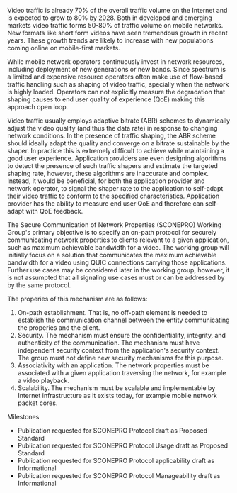 Video traffic is already 70% of the overall traffic volume on the Internet and is expected to grow to 80% by 2028. Both in developed and emerging markets video traffic forms 50-80% of traffic volume on mobile networks. New formats like short form videos have seen tremendous growth in recent years. These growth trends are likely to increase with new populations coming online on mobile-first markets.

While mobile network operators continuously invest in network resources, including deployment of new generations or new bands. Since spectrum is a limited and expensive resource operators often make use of flow-based traffic handling such as shaping of video traffic, specially when the network is highly loaded. Operators can not explicitly measure the degradation that shaping causes to end user quality of experience (QoE) making this approach open loop.

Video traffic usually employs adaptive bitrate (ABR) schemes to dynamically adjust the video quality (and thus the data rate) in response to changing network conditions. In the presence of traffic shaping, the ABR scheme should ideally adapt the quality and converge on a bitrate sustainable by the shaper. In practice this is extremely difficult to achieve while maintaining a good user experience. Application providers are even designing algorithms to detect the presence of such traffic shapers and estimate the targeted shaping rate, however, these algorithms are inaccurate and complex. Instead, it would be beneficial, for both the application provider and network operator, to signal the shaper rate to the application to self-adapt their video traffic to conform to the specified characteristics. Application provider has the ability to measure end user QoE and therefore can self-adapt with QoE feedback.

The Secure Communication of Network Properties (SCONEPRO) Working Group's primary objective is to specify an on-path protocol for securely communicating network properties to clients relevant to a given application, such as maximum achievable bandwidth for a video. The working group will initially focus on a solution that communicates the maximum achievable bandwidth for a video using QUIC connections carrying those applications. Further use cases may be considered later in the working group, however, it is not assumpted that all signaling use cases must or can be addressed by by the same protocol.

The properies of this mechanism are as follows:

1. On-path establishment. That is, no off-path element is needed to establish the communication channel between the entity communicating the properies and the client.
2. Security. The mechanism must ensure the confidentiality, integrity, and authenticity of the communication. The mechanism must have independent security context from the application's security context. The group must not define new security mechanisms for this purpose.
3. Associativity with an application. The network properties must be associated with a given application traversing the network, for example a video playback.
4. Scalability. The mechanism must be scalable and implementable by Internet infrastructure as it exists today, for example mobile network packet cores.

Milestones
- Publication requested for SCONEPRO Protocol draft as Proposed Standard
- Publication requested for SCONEPRO Protocol Usage draft as Proposed Standard
- Publication requested for SCONEPRO Protocol applicability draft as Informational
- Publication requested for SCONEPRO Protocol Manageability draft as Informational
